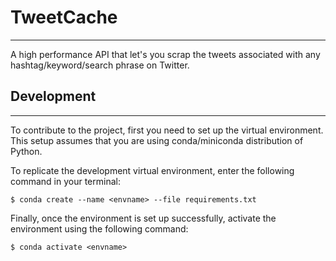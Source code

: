# TweetCache
---

A high performance API that let's you scrap the tweets associated with any hashtag/keyword/search phrase on Twitter.

## Development
---

To contribute to the project, first you need to set up the virtual environment. This setup assumes that you are using conda/miniconda distribution of Python.

To replicate the development virtual environment, enter the following command in your terminal:

```shell
$ conda create --name <envname> --file requirements.txt
```
Finally, once the environment is set up successfully, activate the environment using the following command:

```shell
$ conda activate <envname>
```
